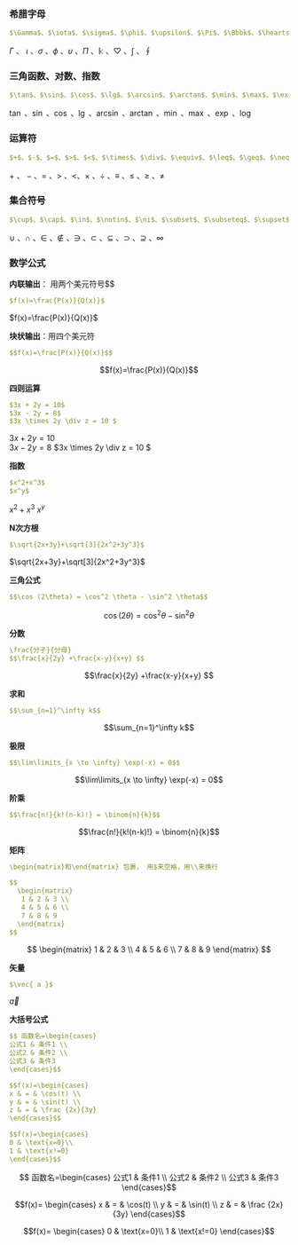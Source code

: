 ### 希腊字母

```yaml
$\Gamma$、$\iota$、$\sigma$、$\phi$、$\upsilon$、$\Pi$、$\Bbbk$、$\heartsuit$、$\int$、$\oint$
```

$\Gamma$ 、 $\iota$ 、$\sigma$ 、$\phi$ 、$\upsilon$ 、$\Pi$ 、$\Bbbk$ 、$\heartsuit$ 、$\int$ 、$\oint$ 

### 三角函数、对数、指数

```yaml
$\tan$、$\sin$、$\cos$、$\lg$、$\arcsin$、$\arctan$、$\min$、$\max$、$\exp$、$\log$
```

$\tan$ 、$\sin$ 、$\cos$ 、$\lg$ 、$\arcsin$ 、$\arctan$ 、$\min$ 、$\max$ 、$\exp$ 、$\log$

### 运算符

```yaml
$+$、$-$、$=$、$>$、$<$、$\times$、$\div$、$\equiv$、$\leq$、$\geq$、$\neq$  
```

$+$ 、 $-$ 、$=$ 、$>$ 、$<$、$\times$ 、$\div$ 、$\equiv$ 、$\leq$ 、$\geq$ 、$\neq$ 

### 集合符号

```yaml
$\cup$、$\cap$、$\in$、$\notin$、$\ni$、$\subset$、$\subseteq$、$\supset$、$\supseteq$、$\infty$
```

$\cup$ 、$\cap$ 、$\in$ 、$\notin$ 、$\ni$ 、$\subset$ 、$\subseteq$ 、$\supset$ 、$\supseteq$ 、$\infty$ 

### 数学公式

**内联输出**： 用两个美元符号$$ 

```yaml
$f(x)=\frac{P(x)}{Q(x)}$  
```

$f(x)=\frac{P(x)}{Q(x)}$  

**块状输出**：用四个美元符$$$$

```yaml
$$f(x)=\frac{P(x)}{Q(x)}$$ 
```

$$f(x)=\frac{P(x)}{Q(x)}$$

**四则运算**

```yaml
$3x + 2y = 10$  
$3x - 2y = 8$
$3x \times 2y \div z = 10 $
```

$3x + 2y = 10$  
$3x - 2y = 8$
$3x \times 2y \div z = 10 $

**指数**

```yaml
$x^2+x^3$  
$x^y$  
```

$x^2+x^3$ 
$x^y$

**N次方根**

```yaml
$\sqrt{2x+3y}+\sqrt[3]{2x^2+3y^3}$
```

$\sqrt{2x+3y}+\sqrt[3]{2x^2+3y^3}$

**三角公式**

```yaml
$$\cos (2\theta) = \cos^2 \theta - \sin^2 \theta$$
```

$$\cos (2\theta) = \cos^2 \theta - \sin^2 \theta$$

**分数**

```yaml
\frac{分子}{分母}
$$\frac{x}{2y} +\frac{x-y}{x+y} $$
```

$$\frac{x}{2y} +\frac{x-y}{x+y} $$

**求和**

```yaml
$$\sum_{n=1}^\infty k$$
```

$$\sum_{n=1}^\infty k$$

**极限**

```yaml
$$\lim\limits_{x \to \infty} \exp(-x) = 0$$
```

$$\lim\limits_{x \to \infty} \exp(-x) = 0$$

**阶乘**

```yaml
$$\frac{n!}{k!(n-k)!} = \binom{n}{k}$$
```

$$\frac{n!}{k!(n-k)!} = \binom{n}{k}$$



**矩阵**

```yaml
\begin{matrix}和\end{matrix} 包裹， 用$来空格，用\\来换行

$$
  \begin{matrix}
   1 & 2 & 3 \\
   4 & 5 & 6 \\
   7 & 8 & 9
  \end{matrix} 
$$
```

$$
\begin{matrix}
   1 & 2 & 3 \\
   4 & 5 & 6 \\
   7 & 8 & 9
  \end{matrix}
$$



**矢量**

```yaml
$\vec{ a }$
```

$\vec{ a }$



**大括号公式**

```yaml
$$ 函数名=\begin{cases}
公式1 & 条件1 \\
公式2 & 条件2 \\
公式3 & 条件3 
\end{cases}$$

$$f(x)=\begin{cases}
x & = & \cos(t) \\
y & = & \sin(t) \\
z & = & \frac {2x}{3y}
\end{cases}$$

$$f(x)=\begin{cases}
0 & \text{x=0}\\
1 & \text{x!=0}
\end{cases}$$
```



$$ 函数名=\begin{cases}
公式1 & 条件1 \\
公式2 & 条件2 \\
公式3 & 条件3 
\end{cases}$$



$$f(x)=
\begin{cases}
x & = & \cos(t) \\
y & = & \sin(t) \\
z & = & \frac {2x}{3y}
\end{cases}$$



$$f(x)=
\begin{cases}
0 & \text{x=0}\\
1 & \text{x!=0}
\end{cases}$$


